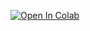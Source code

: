 [![Open In Colab](https://colab.research.google.com/assets/colab-badge.svg)](https://colab.research.google.com/github/ysaismartinez/XAIDeepLearning/blob/main/xai_deeplearning_notebook.ipynb)
